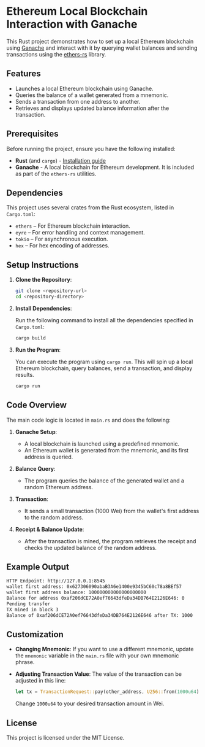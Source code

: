 
# Ethereum Local Blockchain Interaction with Ganache

This Rust project demonstrates how to set up a local Ethereum blockchain using [Ganache](https://www.trufflesuite.com/ganache) and interact with it by querying wallet balances and sending transactions using the [ethers-rs](https://github.com/gakonst/ethers-rs) library.

## Features

- Launches a local Ethereum blockchain using Ganache.
- Queries the balance of a wallet generated from a mnemonic.
- Sends a transaction from one address to another.
- Retrieves and displays updated balance information after the transaction.

## Prerequisites

Before running the project, ensure you have the following installed:

- **Rust** (and `cargo`) - [Installation guide](https://www.rust-lang.org/tools/install)
- **Ganache** - A local blockchain for Ethereum development. It is included as part of the `ethers-rs` utilities.

## Dependencies

This project uses several crates from the Rust ecosystem, listed in `Cargo.toml`:

- `ethers` – For Ethereum blockchain interaction.
- `eyre` – For error handling and context management.
- `tokio` – For asynchronous execution.
- `hex` – For hex encoding of addresses.

## Setup Instructions

1. **Clone the Repository**:

   ```bash
   git clone <repository-url>
   cd <repository-directory>
   ```

2. **Install Dependencies**:

   Run the following command to install all the dependencies specified in `Cargo.toml`:

   ```bash
   cargo build
   ```

3. **Run the Program**:

   You can execute the program using `cargo run`. This will spin up a local Ethereum blockchain, query balances, send a transaction, and display results.

   ```bash
   cargo run
   ```

## Code Overview

The main code logic is located in `main.rs` and does the following:

1. **Ganache Setup**:
    - A local blockchain is launched using a predefined mnemonic.
    - An Ethereum wallet is generated from the mnemonic, and its first address is queried.

2. **Balance Query**:
    - The program queries the balance of the generated wallet and a random Ethereum address.

3. **Transaction**:
    - It sends a small transaction (1000 Wei) from the wallet's first address to the random address.

4. **Receipt & Balance Update**:
    - After the transaction is mined, the program retrieves the receipt and checks the updated balance of the random address.

## Example Output

```bash
HTTP Endpoint: http://127.0.0.1:8545
wallet first address: 0x627306090abaB3A6e1400e9345bC60c78a8BEf57
wallet first address balance: 100000000000000000000
Balance for address 0xaf206dCE72A0ef76643dfeDa34DB764E2126E646: 0
Pending transfer
TX mined in block 3
Balance of 0xaf206dCE72A0ef76643dfeDa34DB764E2126E646 after TX: 1000
```

## Customization

- **Changing Mnemonic**:
   If you want to use a different mnemonic, update the `mnemonic` variable in the `main.rs` file with your own mnemonic phrase.
   
- **Adjusting Transaction Value**:
   The value of the transaction can be adjusted in this line:

   ```rust
   let tx = TransactionRequest::pay(other_address, U256::from(1000u64)).from(first_address);
   ```

   Change `1000u64` to your desired transaction amount in Wei.

## License

This project is licensed under the MIT License.
